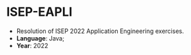 # ISEP-EAPLI
* Resolution of ISEP 2022 Application Engineering exercises.
* **Language**: Java;
* **Year**: 2022
